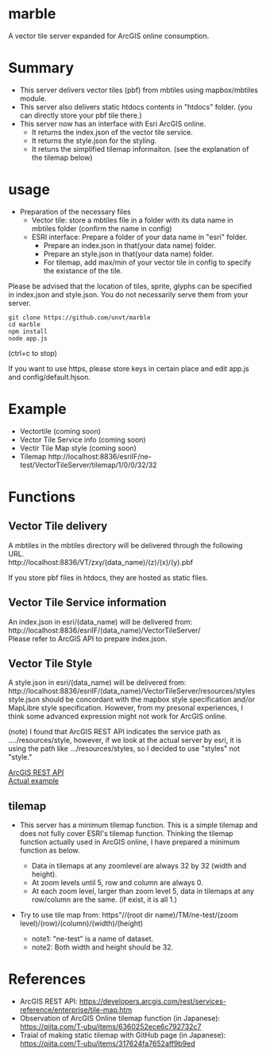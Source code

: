 # marble
A vector tile server expanded for ArcGIS online consumption.  

# Summary
* This server delivers vector tiles (pbf) from mbtiles using mapbox/mbtiles module.
* This server also delivers static htdocs contents in "htdocs" folder. (you can directly store your pbf tile there.)
* This server now has an interface with Esri ArcGIS online.
    * It returns the index.json of the vector tile service. 
    * It returns the style.json for the styling. 
    * It retuns the simplified tilemap informaiton. (see the explanation of the tilemap below)

# usage
* Preparation of the necessary files
   * Vector tile: store a mbtiles file in a folder with its data name in mbtiles folder (confirm the name in config)
   * ESRI interface: Prepare a folder of your data name in "esri" folder. 
       * Prepare an index.json in that(your data name) folder.
       * Prepare an style.json in that(your data name) folder.
       * For tilemap, add max/min of your vector tile in config to specify the existance of the tile.

Please be advised that the location of tiles, sprite, glyphs can be specified in index.json and style.json. You do not necessarily serve them from your server. 

```
git clone https://github.com/unvt/marble
cd marble
npm install
node app.js
```
(ctrl+c to stop)

If you want to use https, please store keys in certain place and edit app.js and config/default.hjson.

# Example
* Vectortile (coming soon)
* Vector Tile Service info (coming soon)
* Vectir Tile Map style (coming soon)
* Tilemap http://localhost:8836/esriIF/ne-test/VectorTileServer/tilemap/1/0/0/32/32

# Functions
## Vector Tile delivery
A mbtiles in the mbtiles directory will be delivered through the following URL.  
 http://localhost:8836/VT/zxy/(data_name)/(z)/(x)/(y).pbf

If you store pbf files in htdocs, they are hosted as static files.

## Vector Tile Service information
An index.json in esri/(data_name) will be delivered from:  
 http://localhost:8836/esriIF/(data_name)/VectorTileServer/  
Please refer to ArcGIS API to prepare index.json.

## Vector Tile Style
A style.json in esri/(data_name) will be delivered from:  
 http://localhost:8836/esriIF/(data_name)/VectorTileServer/resources/styles  
style.json should be concordant with the mapbox style specification and/or MapLibre style specification. However, from my presonal experiences, I think some advanced expression might not work for ArcGIS online.  

(note)
I found that ArcGIS REST API indicates the service path as ..../resources/style, however, if we look at the actual server by esri, it is using the path like .../resources/styles, so I decided to use "styles" not "style."  

[ArcGIS REST API](https://developers.arcgis.com/rest/services-reference/enterprise/vector-tile-style.htm)  
[Actual example](https://basemaps.arcgis.com/arcgis/rest/services/OpenStreetMap_v2/VectorTileServer/resources/styles/root.json)


## tilemap
* This server has a minimum tilemap function. This is a simple tilemap and does not fully cover ESRI's tilemap function. Thinking the tilemap function actually used in ArcGIS online, I have prepared a minimum function as below.  
    * Data in tilemaps at any zoomlevel are always 32 by 32 (width and height).
    * At zoom levels until 5, row and column are always 0.
    * At each zoom level, larger than zoom level 5, data in tilemaps at any row/column are the same. (if exist, it is all 1.) 

* Try to use tile map from: https"//(root dir name)/TM/ne-test/(zoom level)/(row)/(column)/(width)/(height)  
    * note1: "ne-test" is a name of dataset.  
    * note2: Both width and height should be 32.


# References
* ArcGIS REST API: https://developers.arcgis.com/rest/services-reference/enterprise/tile-map.htm
* Observation of ArcGIS Online tilemap function (in Japanese): https://qiita.com/T-ubu/items/6360252ece6c792732c7
* Traial of making static tilemap with GitHub page (in Japanese): https://qiita.com/T-ubu/items/317624fa7652aff9b9ed
 
